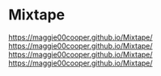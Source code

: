 # Mixtape 
https://maggie00cooper.github.io/Mixtape/
https://maggie00cooper.github.io/Mixtape/
https://maggie00cooper.github.io/Mixtape/
https://maggie00cooper.github.io/Mixtape/
